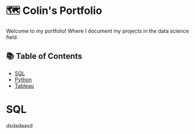 # 🗺 Colin's Portfolio
Welcome to my portfolio! Where I document my projects in the data science field.


## 📚 Table of Contents
- [SQL](#sql)
- [Python](#python)
- [Tableau](#tableau)

# SQL
dsdadaasd

